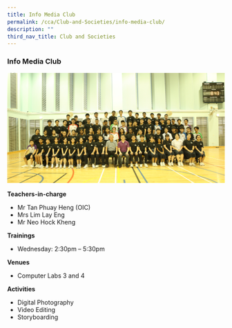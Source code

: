 ```yaml
---
title: Info Media Club
permalink: /cca/Club-and-Societies/info-media-club/
description: ""
third_nav_title: Club and Societies
---
```

### Info Media Club

<img src="/images/imc%20team.jpg" style="width:90%, align:left">


**Teachers-in-charge**

*   Mr Tan Phuay Heng (OIC)
*   Mrs Lim Lay Eng
*   Mr Neo Hock Kheng

**Trainings**

* Wednesday: 2:30pm – 5:30pm

**Venues**

*   Computer Labs 3 and 4

**Activities**

*   Digital Photography
*   Video Editing
*   Storyboarding
